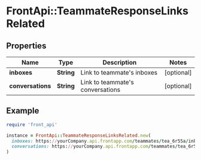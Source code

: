 # FrontApi::TeammateResponseLinksRelated

## Properties

| Name | Type | Description | Notes |
| ---- | ---- | ----------- | ----- |
| **inboxes** | **String** | Link to teammate&#39;s inboxes | [optional] |
| **conversations** | **String** | Link to teammate&#39;s conversations | [optional] |

## Example

```ruby
require 'front_api'

instance = FrontApi::TeammateResponseLinksRelated.new(
  inboxes: https://yourCompany.api.frontapp.com/teammates/tea_6r55a/inboxes,
  conversations: https://yourCompany.api.frontapp.com/teammates/tea_6r55a/conversations
)
```

